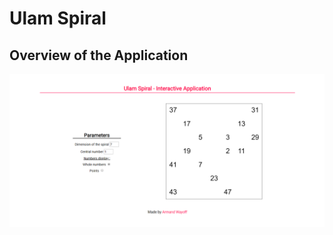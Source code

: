 # Ulam Spiral

## Overview of the Application

![overview-application](illustration_image/overview-application.png)

